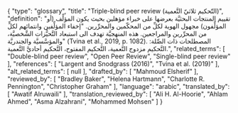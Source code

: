{
    "type": "glossary",
    "title": "Triple-blind peer review (التّحكيم ثلاثيّ التَّعمية)",
    "definition": "تقييم المنتجات البحثيَّة بعرضها على خبراء مؤهلين بحيث يكون المؤلِّف (أو المؤلِّفون) مجهول الهوية لكلِّ من المحكّمين والمحرِّرين. \"إخفاء المؤلِّفين وانتمائهم لكلٍّ من المحرِّرين والمراجعين. هذه المنهجيَّة تهدف الى استبعاد التَّحيُّزات الشَّخصيَّة، والمؤسَّسيَّة والجندريَّة\" (Tvina et al., 2019, p. 1082).  المصطلحات ذات الصِّلة: التَّحكيم مزدوج التَّعمية، التَّحكيم المفتوح، التَّحكيم أحاديَّ التَّعمية.",
    "related_terms": [
        "Double-blind peer review",
        "Open Peer Review",
        "Single-blind peer review"
    ],
    "references": [
        "Largent and Snodgrass (2016)",
        "Tvina et al. (2019)"
    ],
    "alt_related_terms": [
        null
    ],
    "drafted_by": [
        "Mahmoud Elsherif"
    ],
    "reviewed_by": [
        "Bradley Baker",
        "Helena Hartmann",
        "Charlotte R. Pennington",
        "Christopher Graham"
    ],
    "language": "arabic",
    "translated_by": [
        "Awatif Alruwaili"
    ],
    "translation_reviewed_by": [
        "Ali H. Al-Hoorie",
        "Ahlam Ahmed",
        "Asma Alzahrani",
        "Mohammed Mohsen"
    ]
}